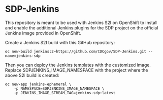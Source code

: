 # SDP-Jenkins
This repository is meant to be used with Jenkins S2I on OpenShift to
install and enable the additional Jenkins plugins for the SDP project on
the official Jenkins image provided in OpenShift.

Create a Jenkins S2I build with this GitHub repository:
```
oc new-build jenkins:2~https://github.com/CDCgov/SDP-Jenkins.git --name=jenkins-sdp
```

Then you can deploy the Jenkins templates with the customized image. Replace
SDPJENKINS_IMAGE_NAMESPACE with the project where the above S2I build is created:
```
oc new-app jenkins-ephemeral \
    -p NAMESPACE=SDPJENKINS_IMAGE_NAMESPACE \
    -p JENKINS_IMAGE_STREAM_TAG=jenkins-sdp:latest
```
